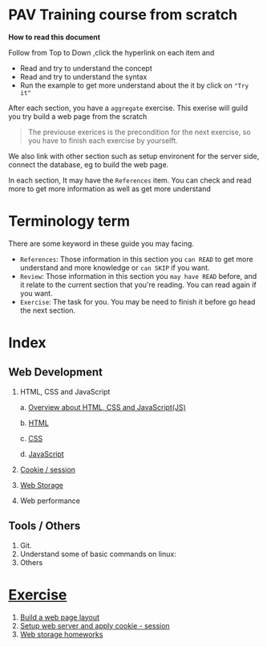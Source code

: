 # PAV Training course from scratch


__**How to read this document**__

Follow from Top to Down ,click the hyperlink on each item and
- Read and try to understand the concept
- Read and try to understand the syntax
- Run the example to get more understand about the it by click on `"Try it"`

After each section, you have a `aggregate` exercise. This exerise will guild you try build a web page from the scratch

> The previouse exerices is the precondition for the next exercise, so you have to finish each exercise by yourselft.

We also link with other section such as setup environent for the server side, connect the database, eg to build the web page.

In each section, It may have the `References` item. You can check and read more to get more information as well as get more understand

# Terminology term
There are some keyword in these guide you may facing.
- `References`: Those information in this section you `can READ` to get more understand and more knowledge or `can SKIP` if you want.
- `Review`: Those information in this section you `may have READ` before, and it relate to the current section that you're reading. You can read again if you want.
- `Exercise`: The task for you. You may be need to finish it before go head the next section.


# Index

## Web Development

1. HTML, CSS and JavaScript

    a. [Overview about HTML, CSS and JavaScript(JS)](./docs/html-cs-js/overview.md)

    b. [HTML](./docs/html-cs-js/html.md)

    c. [CSS](./docs/html-cs-js/css.md)

    d. [JavaScript](./docs/html-cs-js/js.md)
2. [Cookie / session](./docs/cookie-session/readme.md)
3. [Web Storage](./docs/storage/readme.md)
4. Web performance

## Tools / Others
1. Git.
2. Understand some of basic commands on linux:
3. Others

# [Exercise](./exercises/readme.md)
1. [Build a web page layout](./exercises/tut1.md)
2. [Setup web server and apply cookie - session](./exercises/tut2.md)
3. [Web storage homeworks](./exercises/tut3.md)


